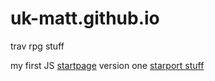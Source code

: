 # uk-matt.github.io
trav rpg stuff

my first JS
[startpage](https://uk-matt.github.io/start.html)
version one
[starport stuff](https://uk-matt.github.io/starport.html)
